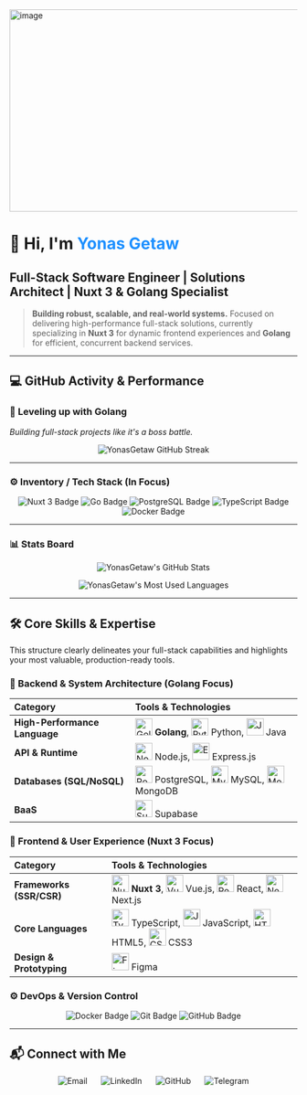 <img width="1120" height="354" alt="image" src="https://github.com/user-attachments/assets/8468629d-8685-462a-959b-3f6db62dee7f" />

# 👋 Hi, I'm <span style="color:#1E90FF;">Yonas Getaw</span>
## **Full-Stack Software Engineer | Solutions Architect | Nuxt 3 & Golang Specialist**

> **Building robust, scalable, and real-world systems.** Focused on delivering high-performance full-stack solutions, currently specializing in **Nuxt 3** for dynamic frontend experiences and **Golang** for efficient, concurrent backend services.

---

## 💻 GitHub Activity & Performance

### 🚀 Leveling up with **Golang**
*Building full-stack projects like it's a boss battle.*

<p align="center">
    <img src="https://github-readme-streak-stats.herokuapp.com/?user=YonasGetaw&theme=dark&hide_border=true&date_format=M%20j%5B%2C%20Y%5D" alt="YonasGetaw GitHub Streak" />
</p>

---

### ⚙️ Inventory / Tech Stack (In Focus)

<p align="center">
    <img src="https://img.shields.io/badge/Nuxt%203-00DC82?style=for-the-badge&logo=nuxtdotjs&logoColor=white" alt="Nuxt 3 Badge"/>
    <img src="https://img.shields.io/badge/Go-00ADD8?style=for-the-badge&logo=go&logoColor=white" alt="Go Badge"/>
    <img src="https://img.shields.io/badge/PostgreSQL-316192?style=for-the-badge&logo=postgresql&logoColor=white" alt="PostgreSQL Badge"/>
    <img src="https://img.shields.io/badge/TypeScript-3178C6?style=for-the-badge&logo=typescript&logoColor=white" alt="TypeScript Badge"/>
    <img src="https://img.shields.io/badge/Docker-2496ED?style=for-the-badge&logo=docker&logoColor=white" alt="Docker Badge"/>
</p>

---

### 📊 Stats Board

<p align="center">
    <img align="center" src="https://github-readme-stats.vercel.app/api?username=YonasGetaw&show_icons=true&theme=dark&hide_border=true&count_private=true" alt="YonasGetaw's GitHub Stats" />
</p>

<p align="center">
    <img align="center" src="https://github-readme-stats.vercel.app/api/top-langs/?username=YonasGetaw&layout=compact&langs_count=6&theme=dark&hide_border=true" alt="YonasGetaw's Most Used Languages" />
</p>

---

## 🛠️ Core Skills & Expertise

This structure clearly delineates your full-stack capabilities and highlights your most valuable, production-ready tools.

### 🌟 Backend & System Architecture (Golang Focus)

| Category | Tools & Technologies |
| :--- | :--- |
| **High-Performance Language** | <img src="https://upload.wikimedia.org/wikipedia/commons/0/05/Go_Logo_Blue.svg" title="Golang" width="30"/> **Golang**, <img src="https://cdn.jsdelivr.net/gh/devicons/devicon/icons/python/python-original.svg" title="Python" width="30"/> Python, <img src="https://cdn.jsdelivr.net/gh/devicons/devicon/icons/java/java-original.svg" title="Java" width="30"/> Java |
| **API & Runtime** | <img src="https://cdn.jsdelivr.net/gh/devicons/devicon/icons/nodejs/nodejs-original.svg" title="Node.js" width="30"/> Node.js, <img src="https://cdn.jsdelivr.net/gh/devicons/devicon/icons/express/express-original.svg" title="Express.js" width="30"/> Express.js |
| **Databases (SQL/NoSQL)** | <img src="https://cdn.jsdelivr.net/gh/devicons/devicon/icons/postgresql/postgresql-original.svg" title="PostgreSQL" width="30"/> PostgreSQL, <img src="https://cdn.jsdelivr.net/gh/devicons/devicon/icons/mysql/mysql-original.svg" title="MySQL" width="30"/> MySQL, <img src="https://cdn.jsdelivr.net/gh/devicons/devicon/icons/mongodb/mongodb-original.svg" title="MongoDB" width="30"/> MongoDB |
| **BaaS** | <img src="https://cdn.jsdelivr.net/gh/devicons/devicon/icons/supabase/supabase-original.svg" title="Supabase" width="30"/> Supabase |

### 🎨 Frontend & User Experience (Nuxt 3 Focus)

| Category | Tools & Technologies |
| :--- | :--- |
| **Frameworks (SSR/CSR)** | <img src="https://cdn.jsdelivr.net/gh/devicons/devicon/icons/nuxtjs/nuxtjs-original.svg" title="Nuxt 3" width="30"/> **Nuxt 3**, <img src="https://cdn.jsdelivr.net/gh/devicons/devicon/icons/vuejs/vuejs-original.svg" title="Vue.js" width="30"/> Vue.js, <img src="https://cdn.jsdelivr.net/gh/devicons/devicon/icons/react/react-original.svg" title="React" width="30"/> React, <img src="https://cdn.jsdelivr.net/gh/devicons/devicon/icons/nextjs/nextjs-original.svg" title="Next.js" width="30"/> Next.js |
| **Core Languages** | <img src="https://cdn.jsdelivr.net/gh/devicons/devicon/icons/typescript/typescript-original.svg" title="TypeScript" width="30"/> TypeScript, <img src="https://cdn.jsdelivr.net/gh/devicons/devicon/icons/javascript/javascript-original.svg" title="JavaScript" width="30"/> JavaScript, <img src="https://cdn.jsdelivr.net/gh/devicons/devicon/icons/html5/html5-original.svg" title="HTML5" width="30"/> HTML5, <img src="https://cdn.jsdelivr.net/gh/devicons/devicon/icons/css3/css3-original.svg" title="CSS3" width="30"/> CSS3 |
| **Design & Prototyping** | <img src="https://cdn.jsdelivr.net/gh/devicons/devicon/icons/figma/figma-original.svg" title="Figma" width="30"/> Figma |

### ⚙️ DevOps & Version Control

<div align="center">
    <img src="https://img.shields.io/badge/Docker-2496ED?style=for-the-badge&logo=docker&logoColor=white" alt="Docker Badge"/>
    <img src="https://img.shields.io/badge/Git-F05032?style=for-the-badge&logo=git&logoColor=white" alt="Git Badge"/>
    <img src="https://img.shields.io/badge/GitHub-100000?style=for-the-badge&logo=github&logoColor=white" alt="GitHub Badge"/>
</div>

---

## 📬 Connect with Me

<p align="center">
    <a href="mailto:yonasgetaw5444@gmail.com" target="_blank" style="text-decoration:none; margin: 0 10px;">
        <img src="https://img.shields.io/badge/Email-D14836?style=for-the-badge&logo=gmail&logoColor=white" alt="Email" />
    </a>
    <a href="https://linkedin.com/in/your-linkedin-profile" target="_blank" style="text-decoration:none; margin: 0 10px;">
        <img src="https://img.shields.io/badge/LinkedIn-0077B5?style=for-the-badge&logo=linkedin&logoColor=white" alt="LinkedIn" />
    </a>
    <a href="https://github.com/YonasGetaw" target="_blank" style="text-decoration:none; margin: 0 10px;">
        <img src="https://img.shields.io/badge/GitHub-100000?style=for-the-badge&logo=github&logoColor=white" alt="GitHub" />
    </a>
    <a href="https://t.me/@YONAA54" target="_blank" style="text-decoration:none; margin: 0 10px;">
        <img src="https://img.shields.io/badge/Telegram-26A5E4?style=for-the-badge&logo=telegram&logoColor=white" alt="Telegram" />
    </a>
</p>
